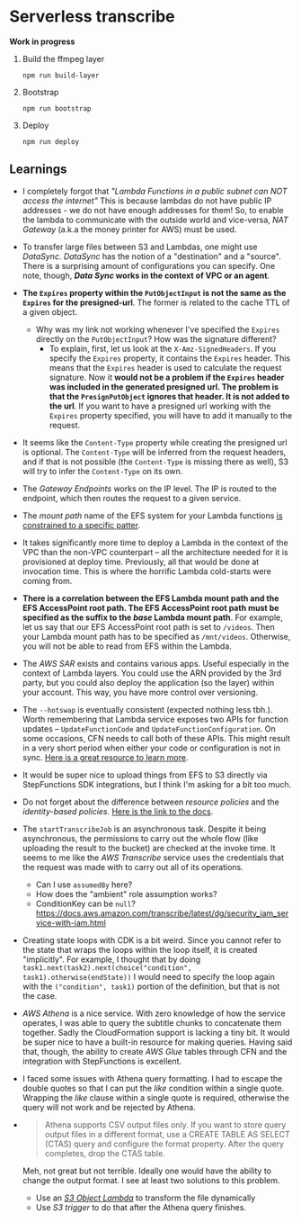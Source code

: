 # Serverless transcribe

**Work in progress**

1. Build the ffmpeg layer

   ```shell
   npm run build-layer
   ```

2. Bootstrap

   ```shell
   npm run bootstrap
   ```

3. Deploy

   ```shell
   npm run deploy
   ```

## Learnings

- I completely forgot that _"Lambda Functions in a public subnet can NOT access the internet"_
  This is because lambdas do not have public IP addresses - we do not have enough addresses for them!
  So, to enable the lambda to communicate with the outside world and vice-versa, _NAT Gateway_ (a.k.a the money printer for AWS) must be used.

- To transfer large files between S3 and Lambdas, one might use _DataSync_. _DataSync_ has the notion of a "destination" and a "source".
  There is a surprising amount of configurations you can specify. One note, though, **_Data Sync_ works in the context of VPC or an agent**.

- **The `Expires` property within the `PutObjectInput` is not the same as the `Expires` for the presigned-url**. The former is related to the cache TTL of a given object.

  - Why was my link not working whenever I've specified the `Expires` directly on the `PutObjectInput`? How was the signature different?
    - To explain, first, let us look at the `X-Amz-SignedHeaders`. If you specify the `Expires` property, it contains the `Expires` header.
      This means that the `Expires` header is used to calculate the request signature.
      Now it **would not be a problem if the `Expires` header was included in the generated presigned url. The problem is that the `PresignPutObject` ignores that header. It is not added to the url**.
      If you want to have a presigned url working with the `Expires` property specified, you will have to add it manually to the request.

- It seems like the `Content-Type` property while creating the presigned url is optional.
  The `Content-Type` will be inferred from the request headers, and if that is not possible (the `Content-Type` is missing there as well),
  S3 will try to infer the `Content-Type` on its own.

- The _Gateway Endpoints_ works on the IP level. The IP is routed to the endpoint, which then routes the request to a given service.

- The _mount path_ name of the EFS system for your Lambda functions [is constrained to a specific patter](https://docs.aws.amazon.com/AWSCloudFormation/latest/UserGuide/aws-properties-lambda-function-filesystemconfig.html).

- It takes significantly more time to deploy a Lambda in the context of the VPC than the non-VPC counterpart – all the architecture needed for it is provisioned at deploy time. Previously, all that would be done at invocation time. This is where the horrific Lambda cold-starts were coming from.

- **There is a correlation between the EFS Lambda mount path and the EFS AccessPoint root path. The EFS AccessPoint root path must be specified as the suffix to the _base_ Lambda mount path**.
  For example, let us say that our EFS AccessPoint root path is set to `/videos`. Then your Lambda mount path has to be specified as `/mnt/videos`.
  Otherwise, you will not be able to read from EFS within the Lambda.

- The _AWS SAR_ exists and contains various apps. Useful especially in the context of Lambda layers.
  You could use the ARN provided by the 3rd party, but you could also deploy the application (so the layer) within your account.
  This way, you have more control over versioning.

- The `--hotswap` is eventually consistent (expected nothing less tbh.). Worth remembering that Lambda service exposes two APIs
  for function updates – `UpdateFunctionCode` and `UpdateFunctionConfiguration`. On some occasions, CFN needs to call both of these APIs. This might result in a very short period when either your code or configuration is not in sync.
  [Here is a great resource to learn more](https://awsteele.com/blog/2020/12/24/aws-lambda-latest-is-dangerous.html).

- It would be super nice to upload things from EFS to S3 directly via StepFunctions SDK integrations, but I think I'm asking for a bit too much.

- Do not forget about the difference between _resource policies_ and the _identity-based policies_.
  [Here is the link to the docs](https://docs.aws.amazon.com/IAM/latest/UserGuide/access_policies_identity-vs-resource.html).

- The `startTranscribeJob` is an asynchronous task. Despite it being asynchronous, the permissions to carry out the whole flow (like uploading the result to the bucket) are checked at the invoke time. It seems to me like the _AWS Transcribe_ service uses the credentials that the request was made with to carry out all of its operations.

  - Can I use `assumedBy` here?
  - How does the "ambient" role assumption works?
  - ConditionKey can be `null`? https://docs.aws.amazon.com/transcribe/latest/dg/security_iam_service-with-iam.html

- Creating state loops with CDK is a bit weird. Since you cannot refer to the state that wraps the loops within the loop itself,
  it is created "implicitly". For example, I thought that by doing `task1.next(task2).next(choice("condition", task1).otherwise(endState))` I would need to specify the loop again with the `("condition", task1)` portion of the definition, but that is not the case.

- _AWS Athena_ is a nice service. With zero knowledge of how the service operates, I was able to query the subtitle chunks to concatenate them together. Sadly the CloudFormation support is lacking a tiny bit. It would be super nice to have a built-in resource for making queries.
  Having said that, though, the ability to create _AWS Glue_ tables through CFN and the integration with StepFunctions is excellent.

- I faced some issues with Athena query formatting. I had to escape the double quotes so that I can put the _like_ condition within a single quote.
  Wrapping the _like_ clause within a single quote is required, otherwise the query will not work and be rejected by Athena.

- > Athena supports CSV output files only. If you want to store query output files in a different format, use a CREATE TABLE AS SELECT (CTAS) query and configure the format property. After the query completes, drop the CTAS table.

  Meh, not great but not terrible. Ideally one would have the ability to change the output format. I see at least two solutions to this problem.

  - Use an [_S3 Object Lambda_](https://aws.amazon.com/s3/features/object-lambda/) to transform the file dynamically
  - Use _S3 trigger_ to do that after the Athena query finishes.
